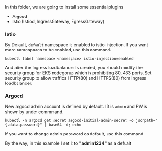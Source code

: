 In this folder, we are going to install some essential plugins

* Argocd
* Istio (Istiod, IngressGateway, EgressGateway)

### Istio

By Default, `default` namespace is enabled to istio-injection.
If you want more namespaces to be enabled, use this command.

`kubectl label namespace <namespace> istio-injection=enabled`

And after the ingress loadbalancer is created, you should modify the security group for EKS nodegorup which is prohibiting 80, 433 ports.
Set security group to allow traffics HTTP(80) and HTTPS(80) from ingress loadbalancer.

### Argocd

New argocd admin account is defined by default. ID is `admin` and PW is shown by under commmand.

`kubectl -n argocd get secret argocd-initial-admin-secret -o jsonpath="{.data.password}" | base64 -d; echo`

If you want to change admin password as default, use this command

By the way, in this example I set it to **"admin1234"** as a defualt
